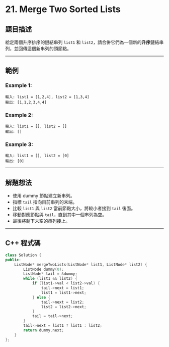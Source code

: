 # 21. Merge Two Sorted Lists

## 題目描述

給定兩個升序排序的鏈結串列 `list1` 和 `list2`，請合併它們為一個新的**升序**鏈結串列，並回傳這個新串列的頭節點。

---

## 範例

### Example 1:

```
輸入: list1 = [1,2,4], list2 = [1,3,4]
輸出: [1,1,2,3,4,4]
```

### Example 2:

```
輸入: list1 = [], list2 = []
輸出: []
```

### Example 3:

```
輸入: list1 = [], list2 = [0]
輸出: [0]
```

---

## 解題想法

* 使用 dummy 節點建立新串列。
* 指標 `tail` 指向目前串列的末端。
* 比較 `list1` 與 `list2` 當前節點大小，將較小者接到 `tail` 後面。
* 移動對應節點與 `tail`，直到其中一個串列為空。
* 最後將剩下未空的串列接上。

---

## C++ 程式碼

```cpp
class Solution {
public:
    ListNode* mergeTwoLists(ListNode* list1, ListNode* list2) {
        ListNode dummy(0);
        ListNode* tail = &dummy;
        while (list1 && list2) {
            if (list1->val < list2->val) {
                tail->next = list1;
                list1 = list1->next;
            } else {
                tail->next = list2;
                list2 = list2->next;
            }
            tail = tail->next;
        }
        tail->next = list1 ? list1 : list2;
        return dummy.next;
    }
};
```
